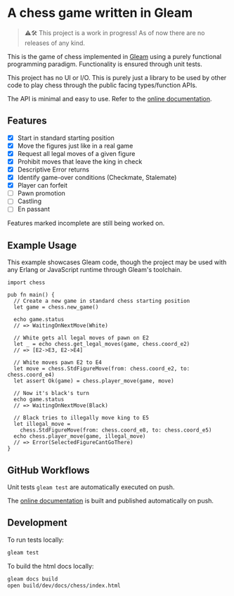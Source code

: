 # A chess game written in Gleam

> ⚠️🛠️ This project is a work in progress! As of now there are no releases of any kind.

This is the game of chess implemented in [Gleam](https://gleam.run/) using a purely functional programming paradigm. Functionality is ensured through unit tests.

This project has no UI or I/O. This is purely just a library to be used by other code to play chess through the public facing types/function APIs.

The API is minimal and easy to use. Refer to the [online documentation](https://olze.github.io/Functional-Chess/chess.html).

## Features

- [x] Start in standard starting position
- [x] Move the figures just like in a real game
- [x] Request all legal moves of a given figure
- [x] Prohibit moves that leave the king in check
- [x] Descriptive Error returns
- [x] Identify game-over conditions (Checkmate, Stalemate)
- [x] Player can forfeit
- [ ] Pawn promotion
- [ ] Castling
- [ ] En passant

Features marked incomplete are still being worked on.

## Example Usage

This example showcases Gleam code, though the project may be used with any Erlang or JavaScript runtime through Gleam's toolchain.

```gleam
import chess

pub fn main() {
  // Create a new game in standard chess starting position
  let game = chess.new_game()

  echo game.status
  // => WaitingOnNextMove(White)

  // White gets all legal moves of pawn on E2
  let _ = echo chess.get_legal_moves(game, chess.coord_e2)
  // => [E2->E3, E2->E4]

  // White moves pawn E2 to E4
  let move = chess.StdFigureMove(from: chess.coord_e2, to: chess.coord_e4)
  let assert Ok(game) = chess.player_move(game, move)

  // Now it's black's turn
  echo game.status
  // => WaitingOnNextMove(Black)

  // Black tries to illegally move king to E5
  let illegal_move =
    chess.StdFigureMove(from: chess.coord_e8, to: chess.coord_e5)
  echo chess.player_move(game, illegal_move)
  // => Error(SelectedFigureCantGoThere)
}
```

## GitHub Workflows

Unit tests `gleam test` are automatically executed on push.

The [online documentation](https://olze.github.io/Functional-Chess/chess.html) is built and published automatically on push.

## Development

To run tests locally:

```sh
gleam test
```

To build the html docs locally:

```sh
gleam docs build
open build/dev/docs/chess/index.html
```